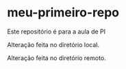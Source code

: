 # meu-primeiro-repo
Este repositório é para a aula de PI

Alteração feita no diretório local.

Alteração feita no diretório remoto.
